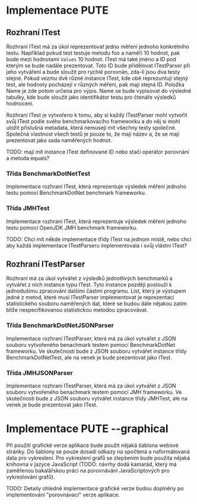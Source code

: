 # Implementace PUTE

## Rozhraní ITest
Rozhraní ITest má za úkol reprezentovat jedno měření jednoho konkrétního testu. Například pokud test testuje metodu foo a naměří 10 hodnot, pak bude mezi hodnotami `Values` 10 hodnot. ITest má také jméno a ID pod kterým se bude nadále prezentovat. Toto ID bude přidělovat ITestParser při jeho vytváření a bude sloužit pro rychlé porovnán, zda-li jsou dva testy stejné. Pokud vezmu dvě různé instance ITest, kde obě reprezuntují stejný test, ale hodnoty pocházejí v různých měření, pak mají stejná ID. Položka Name je zde potom určena pro výpis. Name se bude vypisovat do výsledné tabulky, kde bude sloužit jako identifikátor testu pro čtenáře výsledků hodnocení.

Rozhraní ITest je vytvořeno k tomu, aby si každý ITestParser mohl vytvořit svůj ITest podle svého benchmarkovacího frameworku a do něj si mohl uložit příslušná metadata, která nemusejí mít všechny testy společné. Společná vlastnost všech testů je pouze to, že mají název a, že se mají prezentovat jako sada naměřených hodnot.

TODO: mají mít instance ITest definované ID nebo stačí operátor porovnání a metoda equals?

### Třída BenchmarkDotNetTest
Implementace rozhraní ITest, která reprezentuje výsledek měření jednoho testu pomocí BenchmarkDotNet benchmark frameworku.

### Třída JMHTest
Implementace rozhraní ITest, která reprezentuje výsledek měření jednoho testu pomocí OpenJDK JMH benchmark frameworku.

TODO: Chci mít někde implementace třídy ITest na jednom místě, nebo chci aby každá implementace ITestParseru implementovala i svůj vlástní ITest?

## Rozhraní ITestParser
Rozhraní má za úkol vytvářet z výsledků jednotlivých benchmarků a vytvářet z nich instance typu ITest. Tyto instance později poslouží k jednodušímu zpracování dalšími částmi programu. List<ITest>, který je výstupem jedné z metod, které musí ITestParser implementovat je reprezentací statistického souboru naměřených dat, které se budou dále nějakou zatím blíže nespecifikovanou statistickou metodou zpracovávat.

### Třída BenchmarkDotNetJSONParser
Implementace rozhraní ITestParser, která má za úkol vytvářet z JSON souboru vytvořeného benachmark testem pomocí BenchmarkDotNet frameworku. Ve skutečnosti bude z JSON souboru vytvářet instance třídy BenchmarkDotNetTest, ale na venek je bude prezentovat jako ITest.

### Třída JMHJSONParser
Implementace rozhraní ITestParser, která má za úkol vytvářet z JSON souboru vytvořeného benachmark testem pomocí JMH frameworku. Ve skutečnosti bude z JSON souboru vytvářet instance třídy JMHTest, ale na venek je bude prezentovat jako ITest.

# Implementace PUTE --graphical
Při použití grafické verze aplikace bude použit nějaká šablona webové stránky. Do šablony se pouze dosadí odkazy na spočtená a naformátovaná data pro vykreslení. Pro vykreslení grafů se zlepšením bude použita nějaká knihovna v jazyce JavaScript (TODO: návrhy dodá kamarád, který má zaměřenou bakalářskou práci na porovnávání JavaScriptových pro vykreslování grafů). 

TODO: Detaily ohledně implementace grafické verze budou doplněny po implementování "porovnávací" verze aplikace.